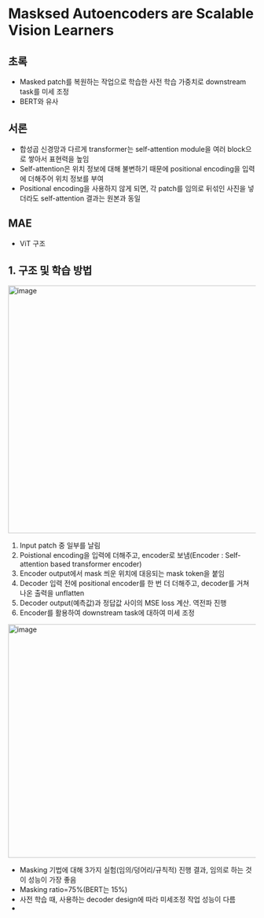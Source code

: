 # Masksed Autoencoders are Scalable Vision Learners

## 초록
- Masked patch를 복원하는 작업으로 학습한 사전 학습 가중치로 downstream task를 미세 조정
- BERT와 유사

## 서론
- 합성곱 신경망과 다르게 transformer는 self-attention module을 여러 block으로 쌓아서 표현력을 높임
- Self-attention은 위치 정보에 대해 불변하기 때문에 positional encoding을 입력에 더해주어 위치 정보를 부여
- Positional encoding을 사용하지 않게 되면, 각 patch를 임의로 뒤섞인 사진을 넣더라도 self-attention 결과는 원본과 동일

## MAE
- ViT 구조

## 1. 구조 및 학습 방법

<img width="1177" height="504" alt="image" src="https://github.com/user-attachments/assets/3a1cd1c5-393f-4847-86f9-84bc64ad0f6e" />

1. Input patch 중 일부를 날림
2. Poistional encoding을 입력에 더해주고, encoder로 보냄(Encoder : Self-attention based transformer encoder)
3. Encoder output에서 mask 씌운 위치에 대응되는 mask token을 붙임
4. Decoder 입력 전에 positional encoder를 한 번 더 더해주고, decoder를 거쳐 나온 출력을 unflatten
5. Decoder output(예측값)과 정답값 사이의 MSE loss 계산. 역전파 진행
6. Encoder를 활용하여 downstream task에 대하여 미세 조정

<img width="873" height="475" alt="image" src="https://github.com/user-attachments/assets/9cf644a5-fce9-45c3-8acf-d72050e450c4" />

- Masking 기법에 대해 3가지 실험(임의/덩어리/규칙적) 진행 결과, 임의로 하는 것이 성능이 가장 좋음
- Masking ratio=75%(BERT는 15%)
- 사전 학습 때, 사용하는 decoder design에 따라 미세조정 작업 성능이 다름
- 
